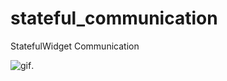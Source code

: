 # stateful_communication

StatefulWidget Communication

![gif](https://github.com/flutter-cn/flutter_cookbook/blob/master/examples/stateful_communication/gif/20180929_223928.gif).
